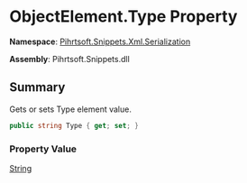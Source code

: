 # ObjectElement\.Type Property

**Namespace**: [Pihrtsoft.Snippets.Xml.Serialization](../../README.md)

**Assembly**: Pihrtsoft\.Snippets\.dll

## Summary

Gets or sets Type element value\.

```csharp
public string Type { get; set; }
```

### Property Value

[String](https://docs.microsoft.com/en-us/dotnet/api/system.string)

